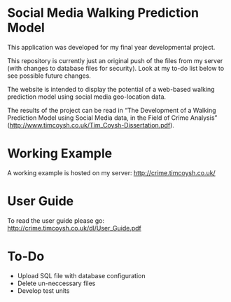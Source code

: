 # Social Media Walking Prediction Model
This application was developed for my final year developmental project.

This repository is currently just an original push of the files from my server (with changes to database files for security).
Look at my to-do list below to see possible future changes.

The website is intended to display the potential of a web-based walking prediction model using social media geo-location data.

The results of the project can be read in “The Development of a Walking Prediction Model using Social Media data, in the Field of Crime Analysis” (http://www.timcoysh.co.uk/Tim_Coysh-Dissertation.pdf).

# Working Example
A working example is hosted on my server: http://crime.timcoysh.co.uk/

# User Guide
To read the user guide please go: http://crime.timcoysh.co.uk/dl/User_Guide.pdf

# To-Do
  - Upload SQL file with database configuration
  - Delete un-neccessary files
  - Develop test units